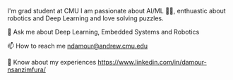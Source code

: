 I'm grad student at CMU
I am passionate about AI/ML 🐱‍💻, enthuastic about robotics and Deep Learning and love solving puzzles.

💬 Ask me about Deep Learning, Embedded Systems and Robotics

📫 How to reach me ndamour@andrew.cmu.edu

📄 Know about my experiences https://www.linkedin.com/in/damour-nsanzimfura/


